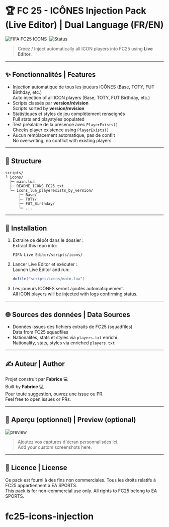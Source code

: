 # 🏆 FC 25 - ICÔNES Injection Pack (Live Editor) | Dual Language (FR/EN)

![FIFA FC25 ICONS](https://img.shields.io/badge/LiveEditor-Compatible-green?style=flat-square)  ![Status](https://img.shields.io/badge/Ready_For_Use-FC25-blue?style=flat-square)

> Créez / Inject automatically all ICON players into FC25 using **Live Editor**.

---

## ✨ Fonctionnalités | Features

- Injection automatique de tous les joueurs ICÔNES (Base, TOTY, FUT Birthday, etc.)  
  Auto injection of all ICON players (Base, TOTY, FUT Birthday, etc.)
- Scripts classés par **version/révision**  
  Scripts sorted by **version/revision**
- Statistiques et styles de jeu complètement renseignés  
  Full stats and playstyles populated
- Test préalable de la présence avec `PlayerExists()`  
  Checks player existence using `PlayerExists()`
- Aucun remplacement automatique, pas de conflit  
  No overwriting, no conflict with existing players

---

## 📁 Structure

```
scripts/
└ icons/
  ├─ main.lua
  ├─ README_ICONS_FC25.txt
  └─ icons_lua_playerexists_by_version/
      ├─ Base/
      ├─ TOTY/
      ├─ FUT_Birthday/
      └─ ...
```

---

## 📆 Installation

1. Extraire ce dépôt dans le dossier :  
   Extract this repo into:
   ```
   FIFA Live Editor/scripts/icons/
   ```

2. Lancer Live Editor et exécuter :  
   Launch Live Editor and run:
   ```lua
   dofile("scripts/icons/main.lua")
   ```

3. Les joueurs ICÔNES seront ajoutés automatiquement.  
   All ICON players will be injected with logs confirming status.

---

## 🌐 Sources des données | Data Sources

- Données issues des fichiers extraits de FC25 (squadfiles)  
  Data from FC25 squadfiles
- Nationalités, stats et styles via `players.txt` enrichi  
  Nationality, stats, styles via enriched `players.txt`

---

## ✍️ Auteur | Author

Projet construit par **Fabrice** 💻  
Built by **Fabrice** 💻  
Pour toute suggestion, ouvrez une issue ou PR.  
Feel free to open issues or PRs.

---

## 🎨 Aperçu (optionnel) | Preview (optional)

![preview](https://user-images.githubusercontent.com/xxx/preview.png)

> Ajoutez vos captures d'écran personnalisées ici.  
> Add your custom screenshots here.

---

## 🔗 Licence | License

Ce pack est fourni à des fins non commerciales. Tous les droits relatifs à FC25 appartiennent à EA SPORTS.  
This pack is for non-commercial use only. All rights to FC25 belong to EA SPORTS.
# fc25-icons-injection
